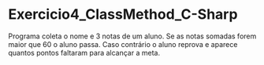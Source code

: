 # Exercicio4_ClassMethod_C-Sharp
Programa coleta o nome e 3 notas de um aluno. Se as notas somadas forem maior que 60 o aluno passa. Caso contrário o aluno reprova e aparece quantos pontos faltaram para alcançar a meta.
